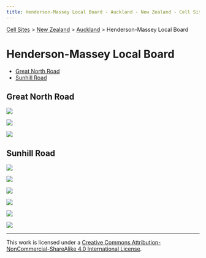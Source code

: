 ```yaml
---
title: Henderson-Massey Local Board - Auckland - New Zealand - Cell Sites
---
```


[Cell Sites](../../../) > [New Zealand](../../) > [Auckland](../) > Henderson-Massey Local Board

# Henderson-Massey Local Board

* [Great North Road](#great-north-road)
* [Sunhill Road](#sunhill-road)

## Great North Road

![](https://f001.backblazeb2.com/file/CellSites/NZ/AUK/Henderson-Massey/20100622-150351.jpg)

![](https://f001.backblazeb2.com/file/CellSites/NZ/AUK/Henderson-Massey/20100622-150624.jpg)

![](https://f001.backblazeb2.com/file/CellSites/NZ/AUK/Henderson-Massey/20100622-150940.jpg)

## Sunhill Road

![](https://f001.backblazeb2.com/file/CellSites/NZ/AUK/Henderson-Massey/20171118-195050.jpg)

![](https://f001.backblazeb2.com/file/CellSites/NZ/AUK/Henderson-Massey/20171118-195052.jpg)

![](https://f001.backblazeb2.com/file/CellSites/NZ/AUK/Henderson-Massey/20100622-143808.jpg)

![](https://f001.backblazeb2.com/file/CellSites/NZ/AUK/Henderson-Massey/20100622-144435.jpg)

![](https://f001.backblazeb2.com/file/CellSites/NZ/AUK/Henderson-Massey/20100622-144652.jpg)

![](https://f001.backblazeb2.com/file/CellSites/NZ/AUK/Henderson-Massey/20100622-145125.jpg)

---

This work is licensed under a [Creative Commons Attribution-NonCommercial-ShareAlike 4.0 International License](http://creativecommons.org/licenses/by-nc-sa/4.0/).
